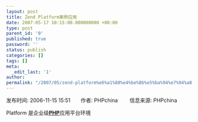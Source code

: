 ```yaml
---
layout: post
title: Zend Platform案例应用
date: 2007-05-17 10:15:00.000000000 +08:00
type: post
parent_id: '0'
published: true
password: ''
status: publish
categories: []
tags: []
meta:
  _edit_last: '1'
author: 
permalink: "/2007/05/zend-platform%e6%a1%88%e4%be%8b%e5%ba%94%e7%94%a8.html"
---
```

发布时间: 2006-11-15 15:51　　作者: PHPchina 　　信息来源: PHPchina

Platform 是企业级[<u><strong>PHP</strong></u>](:;)应用平台环境

